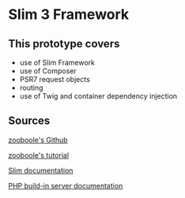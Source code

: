 
# Slim 3 Framework

## This prototype covers

* use of Slim Framework
* use of Composer
* PSR7 request objects
* routing
* use of Twig and container dependency injection

## Sources

[zooboole's Github](https://github.com/zooboole)

[zooboole's tutorial](https://phpocean.com/tutorials/back-end/workouts-with-slim-3-create-a-simple-website/48)

[Slim documentation](http://www.slimframework.com/docs/v3/concepts/di.html)

[PHP build-in server documentation](http://php.net/manual/fr/features.commandline.webserver.php)
